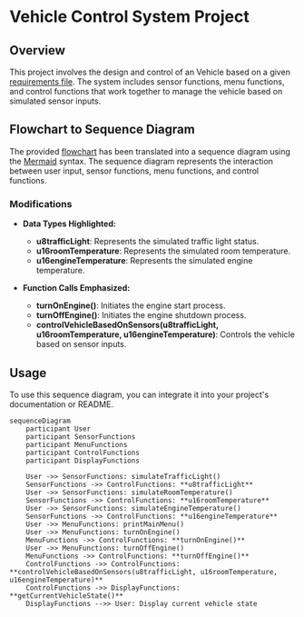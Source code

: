 # Vehicle Control System Project

## Overview

This project involves the design and control of an Vehicle based on a given [requirements file](https://github.com/Salahbendary/VehicleControlSystem/blob/main/Mini%20Project%201_C%20Programming.pdf). The system includes sensor functions, menu functions, and control functions that work together to manage the vehicle based on simulated sensor inputs.

## Flowchart to Sequence Diagram

The provided [flowchart](https://github.com/Salahbendary/VehicleControlSystem/blob/main/flowChart.md) has been translated into a sequence diagram using the [Mermaid](https://mermaid-js.github.io/mermaid/) syntax. The sequence diagram represents the interaction between user input, sensor functions, menu functions, and control functions.

### Modifications

- **Data Types Highlighted:**
  - **u8trafficLight**: Represents the simulated traffic light status.
  - **u16roomTemperature**: Represents the simulated room temperature.
  - **u16engineTemperature**: Represents the simulated engine temperature.

- **Function Calls Emphasized:**
  - **turnOnEngine()**: Initiates the engine start process.
  - **turnOffEngine()**: Initiates the engine shutdown process.
  - **controlVehicleBasedOnSensors(u8trafficLight, u16roomTemperature, u16engineTemperature)**: Controls the vehicle based on sensor inputs.

## Usage

To use this sequence diagram, you can integrate it into your project's documentation or README.

```mermaid
sequenceDiagram
    participant User
    participant SensorFunctions
    participant MenuFunctions
    participant ControlFunctions
    participant DisplayFunctions

    User ->> SensorFunctions: simulateTrafficLight()
    SensorFunctions ->> ControlFunctions: **u8trafficLight**
    User ->> SensorFunctions: simulateRoomTemperature()
    SensorFunctions ->> ControlFunctions: **u16roomTemperature**
    User ->> SensorFunctions: simulateEngineTemperature()
    SensorFunctions ->> ControlFunctions: **u16engineTemperature**
    User ->> MenuFunctions: printMainMenu()
    User ->> MenuFunctions: turnOnEngine()
    MenuFunctions ->> ControlFunctions: **turnOnEngine()**
    User ->> MenuFunctions: turnOffEngine()
    MenuFunctions ->> ControlFunctions: **turnOffEngine()**
    ControlFunctions ->> ControlFunctions: **controlVehicleBasedOnSensors(u8trafficLight, u16roomTemperature, u16engineTemperature)**
    ControlFunctions ->> DisplayFunctions: **getCurrentVehicleState()**
    DisplayFunctions -->> User: Display current vehicle state

